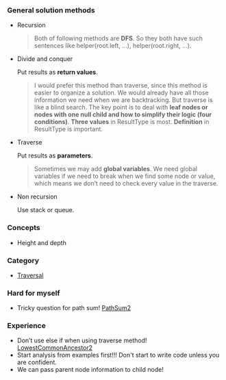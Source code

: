 ### General solution methods
- Recursion
	> Both of following methods are __DFS__. So they both have such sentences like helper(root.left, …), helper(root.right, …).

- Divide and conquer

	Put results as __return values__.
	> I would prefer this method than traverse, since this method is easier to organize a solution. We would already have all those information we need when we are backtracking. But traverse is like a blind search. The key point is to deal with __leaf nodes or nodes with one null child and how to simplify their logic (four conditions)__. __Three values__ in ResultType is most. __Definition__ in ResultType is important.

- Traverse

	Put results as __parameters__. 
	> Sometimes we may add __global variables__. We need global variables if we need to break when we find some node or value, which means we don’t need to check every value in the traverse.

- Non recursion

	Use stack or queue.
### Concepts
- Height and depth
### Category
* [Traversal][1]
### Hard for myself
- Tricky question for path sum! [PathSum2][3]
### Experience
- Don’t use else if when using traverse method! [LowestCommonAncestor2][2]
- Start analysis from examples first!!! Don't start to write code unless you are confident.
- We can pass parent node information to child node!

[1]:	Traversal/traversal.md
[2]:	http://lintcode.com/en/problem/lowest-common-ancestor-ii/
[3]:	http://lintcode.com/en/problem/binary-tree-path-sum-ii/